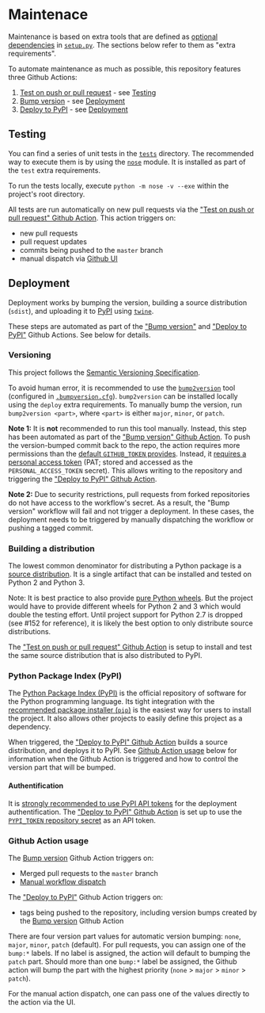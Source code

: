 # Maintenace

Maintenance is based on extra tools that are defined as [optional dependencies](https://setuptools.readthedocs.io/en/latest/userguide/dependency_management.html#optional-dependencies) in [`setup.py`](setup.py).
The sections below refer to them as "extra requirements".

To automate maintenance as much as possible, this repository features three Github Actions:
1. [Test on push or pull request](.github/workflows/test.yml) - see [Testing](#testing)
1. [Bump version](.github/workflows/bump_version.yml) - see [Deployment](#deployment)
1. [Deploy to PyPI](.github/workflows/deploy.yml) - see [Deployment](#deployment)

## Testing

You can find a series of unit tests in the [`tests`](tests) directory. The recommended
way to execute them is by using the [`nose`](https://nose.readthedocs.io/en/latest/)
module. It is installed as part of the `test` extra requirements.

To run the tests locally, execute `python -m nose -v --exe` within the project's root directory.

All tests are run automatically on new pull requests via the
["Test on push or pull request" Github Action](.github/workflows/test.yml). This action
triggers on:
- new pull requests
- pull request updates
- commits being pushed to the `master` branch
- manual dispatch via [Github UI](https://github.com/zeromq/pyre/actions/workflows/test.yml)

## Deployment

Deployment works by bumping the version, building a source distribution (`sdist`), and
uploading it to [PyPI](https://pypi.org/project/colmena-zeromq-pyre/) using [`twine`](https://twine.readthedocs.io/).

These steps are automated as part of the ["Bump version"](.github/workflows/bump_version.yml) and ["Deploy to PyPI"](.github/workflows/deploy.yml)
Github Actions. See below for details.

### Versioning

This project follows the [Semantic Versioning Specification](https://semver.org/).

To avoid human error, it is recommended to use the
[`bump2version`](https://github.com/c4urself/bump2version) tool (configured in
[`.bumpversion.cfg`](.bumpversion.cfg)). `bump2version` can be installed locally using
the `deploy` extra requirements. To manually bump the version, run `bump2version <part>`,
where `<part>` is either `major`, `minor`, or `patch`.

**Note 1:** It is **not** recommended to run this tool manually. Instead, this step has
been automated as part of the ["Bump version" Github Action](.github/workflows/bump_version.yml).
To push the version-bumped commit back to the repo, the action requires more permissions
than the [default `GITHUB_TOKEN` provides](https://github.com/zeromq/pyre/pull/155#issuecomment-861020168). 
Instead, it [requires a personal access token](https://docs.github.com/en/actions/reference/authentication-in-a-workflow#granting-additional-permissions)
(PAT; stored and accessed as the `PERSONAL_ACCESS_TOKEN` secret). This allows writing
to the repository and triggering the ["Deploy to PyPI" Github Action](.github/workflows/deploy.yml).

**Note 2:** Due to security restrictions, pull requests from forked repositories do not
have access to the workflow's secret. As a result, the "Bump version" workflow will fail
and not trigger a deployment. In these cases, the deployment needs to be triggered by
manually dispatching the workflow or pushing a tagged commit.

### Building a distribution

The lowest common denominator for distributing a Python package is a [source distribution](https://packaging.python.org/guides/distributing-packages-using-setuptools/#source-distributions).
It is a single artifact that can be installed and tested on Python 2 and Python 3.

Note: It is best practice to also provide [pure Python wheels](https://packaging.python.org/guides/distributing-packages-using-setuptools/#pure-python-wheels).
But the project would have to provide different wheels for Python 2 and 3 which would
double the testing effort. Until project support for Python 2.7 is dropped (see #152 for
reference), it is likely the best option to only distribute source distributions.

The ["Test on push or pull request" Github Action](.github/workflows/test.yml) is
setup to install and test the same source distribution that is also distributed to PyPI.

### Python Package Index (PyPI)

The [Python Package Index (PyPI)](https://pypi.org/) is the official repository of
software for the Python programming language. Its tight integration with the [recommended
package installer (`pip`)](https://pypi.org/project/pip/) is the easiest way for users
to install the project. It also allows other projects to easily define this project as
a dependency.

When triggered, the ["Deploy to PyPI" Github Action](.github/workflows/deploy.yml) builds a source distribution, and deploys it to PyPI. See [Github Action usage](#github-action-usage)
below for information when the Github Action is triggered and how to control the version
part that will be bumped.

#### Authentification

It is [strongly recommended to use PyPI API tokens](https://pypi.org/help/#apitoken) for
the deployment authentification. The ["Deploy to PyPI" Github Action](.github/workflows/deploy.yml)
is set up to use the [`PYPI_TOKEN` repository secret](https://github.com/zeromq/pyre/settings/secrets/actions)
as an API token.

### Github Action usage

The [Bump version](.github/workflows/bump_version.yml) Github Action triggers on:
- Merged pull requests to the `master` branch
- [Manual workflow dispatch](https://github.com/zeromq/pyre/actions/workflows/bump_version.yml)


The ["Deploy to PyPI"](.github/workflows/deploy.yml) Github Action triggers on:
- tags being pushed to the repository, including version bumps created by the [Bump version](.github/workflows/bump_version.yml) Github Action

There are four version part values for automatic version bumping: `none`, `major`,
`minor`, `patch` (default).  For pull requests, you can assign one of the `bump:*`
labels. If no label is assigned, the action will default to bumping the `patch` part.
Should more than one `bump:*` label be assigned, the Github action will bump
the part with the highest priority (`none` > `major` > `minor` > `patch`).

For the manual action dispatch, one can pass one of the values directly to the action
via the UI.
